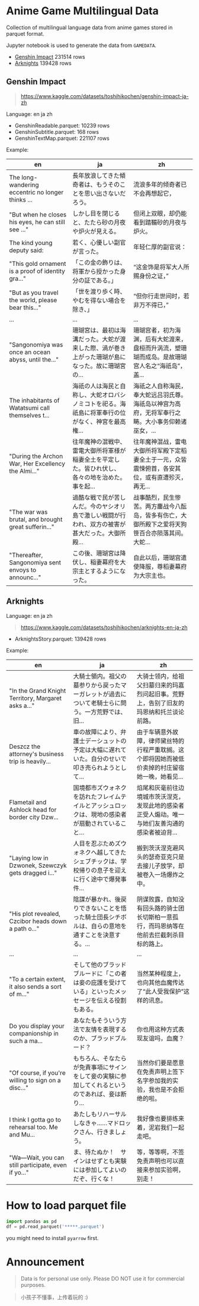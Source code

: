 # Anime Game Multilingual Data

Collection of multilingual language data from anime games stored in parquet format.

Jupyter notebook is used to generate the data from `GAMEDATA`. 

 - [Genshin Impact](#genshin-impact) 231514 rows
 - [Arknights](#arknights) 139428 rows

## Genshin Impact

> https://www.kaggle.com/datasets/toshihikochen/genshin-impact-ja-zh

Language: en ja zh

 - GenshinReadable.parquet: 10239 rows
 - GenshinSubtitle.parquet: 168 rows
 - GenshinTextMap.parquet: 221107 rows

Example:

|en|ja|zh|
|---|---|---|
|The long-wandering eccentric no longer thinks ...|長年放浪してきた傾奇者は、もうそのことを思い出さないだろう。|流浪多年的倾奇者已不会再想起它，|
|"But when he closes his eyes, he can still see ..."|しかし目を閉じると、たたら砂の月夜や炉火が見える。|但闭上双眼，却仍能看到踏鞴砂的月夜与炉火。|
|The kind young deputy said:|若く、心優しい副官が言った。|年轻仁厚的副官说：|
|"This gold ornament is a proof of identity gra..."|「この金の飾りは、将軍から授かった身分の証である。」|“这金饰是将军大人所赐身份之证，”|
|"But as you travel the world, please bear this..."|「世を渡り歩く時、やむを得ない場合を除き、」|“但你行走世间时，若非万不得已，”|
|...|...|...|
|"Sangonomiya was once an ocean abyss, until the..."|珊瑚宮は、最初は海溝だった。大蛇が渡来した際、渦が巻き上がった珊瑚が島になった。故に珊瑚宮の...|珊瑚宫者，初为海渊，后有大蛇渡来，盘桓而升涡流，塑珊瑚而成岛。是故珊瑚宫人名之“海祇岛”，盖...|
|The inhabitants of Watatsumi call themselves t...|海祇の人は海民と自称し、大蛇オロバシノミコトを祀る。海祇島に将軍奉行の位がなく、神宮を最高権...|海祇之人自称海民，奉大蛇远吕羽氏尊。海祇岛以神宫为高府，无将军奉行之畴。大小事务仰赖诸巫女，...|
|"During the Archon War, Her Excellency the Almi..."|往年魔神の混戦中、雷電大御所将軍様が稲妻全土を平定した。皆ひれ伏し、各々の地を治めた。事を起...|往年魔神混战，雷电大御所将军殿下定稻妻全土于一元，众皆震悚俯首，各安其位，或有直遭殄灭，再无...|
|"The war was brutal, and brought great sufferin..."|過酷な戦で民が苦しんだ。今のヤシオリ島で激しい戦闘が行われ、双方の被害が甚大だった。大御所殿...|战事酷烈，民生惨苦。两方鏖战今八酝岛，皆多有伤亡，大御所殿下之爱将天狗笹百合亦陨落其间。大蛇...|
|"Thereafter, Sangonomiya sent envoys to announc..."|この後、珊瑚宮は降伏し、稲妻幕府を大宗主とするようになった。|自此以后，珊瑚宫遣使降服，尊稻妻幕府为大宗主也。|

## Arknights

Language: en ja zh

> https://www.kaggle.com/datasets/toshihikochen/arknights-en-ja-zh

 - ArknightsStory.parquet: 139428 rows

Example:

|en|ja|zh|
|---|---|---|
|"In the Grand Knight Territory, Margaret asks a..."|大騎士領内。祖父の墓参りから戻ったマーガレットが過去について老騎士らに問う。一方荒野では、旧...|大骑士领内，给祖父扫墓归来的玛嘉烈问起旧事。荒野上，告别了旧友的玛恩纳和托兰谈论前路。|
|Deszcz the attorney's business trip is heavily...|車の故障により、弁護士デーシュットの予定は大幅に遅れていた。自分のせいで叩き売られようとして...|由于车辆意外故障，律师黛丝特的行程严重耽搁。这个即将因她而被低价卖掉的村庄留宿她一晚，她看见...|
|Flametail and Ashlock head for border city Dzw...|国境都市ズウォネクを訪れたフレイムテイルとアッシュロックは、現地の感染者が扇動されていること...|焰尾和灰毫前往边境城市茨沃涅克，发现此地的感染者正受人煽动。唯一与她们友善沟通的感染者被迫背...|
|"Laying low in Dzwonek, Szewczyk gets dragged i..."|人目を忍ぶためズウォネクへ越してきたシェブチックは、学校帰りの息子を迎えに行く途中で爆発事件...|搬到茨沃涅克避风头的瑟奇亚克只是去接儿子放学，却被卷入一场爆炸之中。|
|"His plot revealed, Czcibor heads down a path o..."|陰謀が暴かれ、後戻りできないことを悟った騎士団長シチボルは、自らの意地を通すことを決意する。...|阴谋败露，自知没有回头路的骑士团长切斯柏一意孤行，而玛恩纳等在他前去拦截刺杀目标的路上。|
|...|...|...|
|"To a certain extent, it also sends a sort of m..."|そして他のブラッドブルードに「この者は妾の庇護を受けている」といったメッセージを伝える役割もある。|当然某种程度上，也向其他血魔传达了“此人受我保护”这样的讯息。|
|Do you display your companionship in such a ma...|あなたもそういう方法で友情を表現するのか、ブラッドブルード？|你也用这种方式表现友谊吗，血魔？|
|"Of course, if you're willing to sign on a disc..."|もちろん、そなたらが免責事項にサインをして妾の実験に参加してくれるというのであれば、妾は断り...|当然你们要是愿意在免责声明上签下名字参加我的实验，我也是不会拒绝的啦。|
|I think I gotta go to rehearsal too. Me and Mu...|あたしもリハーサルしなきゃ……マドロックさん、行きましょう。|我好像也要排练来着，泥岩我们一起走吧。|
|"Wa—Wait, you can still participate, even if yo..."|ま、待たぬか！　サインはせずとも実験には参加してよいのだぞ、行くな！|等，等等啊，不签免责声明也可以直接来参加实验啊，别走！|

# How to load parquet file

```python
import pandas as pd
df = pd.read_parquet('*****.parquet')
```
you might need to install `pyarrow` first.

# Announcement

> Data is for personal use only. Please DO NOT use it for commercial purposes. 

> 小孩子不懂事，上传着玩的 :)
